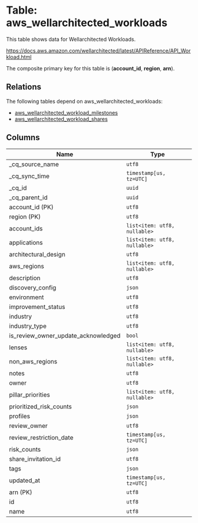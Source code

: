 # Table: aws_wellarchitected_workloads

This table shows data for Wellarchitected Workloads.

https://docs.aws.amazon.com/wellarchitected/latest/APIReference/API_Workload.html

The composite primary key for this table is (**account_id**, **region**, **arn**).

## Relations

The following tables depend on aws_wellarchitected_workloads:
  - [aws_wellarchitected_workload_milestones](aws_wellarchitected_workload_milestones)
  - [aws_wellarchitected_workload_shares](aws_wellarchitected_workload_shares)

## Columns

| Name          | Type          |
| ------------- | ------------- |
|_cq_source_name|`utf8`|
|_cq_sync_time|`timestamp[us, tz=UTC]`|
|_cq_id|`uuid`|
|_cq_parent_id|`uuid`|
|account_id (PK)|`utf8`|
|region (PK)|`utf8`|
|account_ids|`list<item: utf8, nullable>`|
|applications|`list<item: utf8, nullable>`|
|architectural_design|`utf8`|
|aws_regions|`list<item: utf8, nullable>`|
|description|`utf8`|
|discovery_config|`json`|
|environment|`utf8`|
|improvement_status|`utf8`|
|industry|`utf8`|
|industry_type|`utf8`|
|is_review_owner_update_acknowledged|`bool`|
|lenses|`list<item: utf8, nullable>`|
|non_aws_regions|`list<item: utf8, nullable>`|
|notes|`utf8`|
|owner|`utf8`|
|pillar_priorities|`list<item: utf8, nullable>`|
|prioritized_risk_counts|`json`|
|profiles|`json`|
|review_owner|`utf8`|
|review_restriction_date|`timestamp[us, tz=UTC]`|
|risk_counts|`json`|
|share_invitation_id|`utf8`|
|tags|`json`|
|updated_at|`timestamp[us, tz=UTC]`|
|arn (PK)|`utf8`|
|id|`utf8`|
|name|`utf8`|
